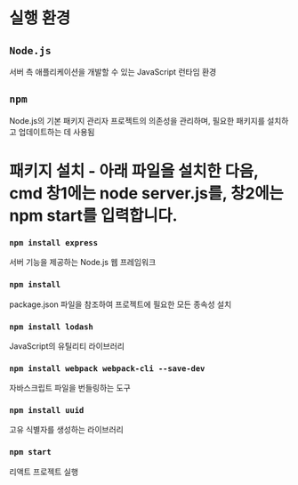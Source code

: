 # 실행 환경
## `Node.js`
서버 측 애플리케이션을 개발할 수 있는 JavaScript 런타임 환경

## `npm`
Node.js의 기본 패키지 관리자
프로젝트의 의존성을 관리하며, 필요한 패키지를 설치하고 업데이트하는 데 사용됨

# 패키지 설치 - 아래 파일을 설치한 다음, cmd 창1에는 node server.js를, 창2에는 npm start를 입력합니다.

### `npm install express`
서버 기능을 제공하는 Node.js 웹 프레임워크

### `npm install`
package.json 파일을 참조하여 프로젝트에 필요한 모든 종속성 설치

### `npm install lodash`
JavaScript의 유틸리티 라이브러리

### `npm install webpack webpack-cli --save-dev`
자바스크립트 파일을 번들링하는 도구

### `npm install uuid`
고유 식별자를 생성하는 라이브러리

### `npm start`
리액트 프로젝트 실행